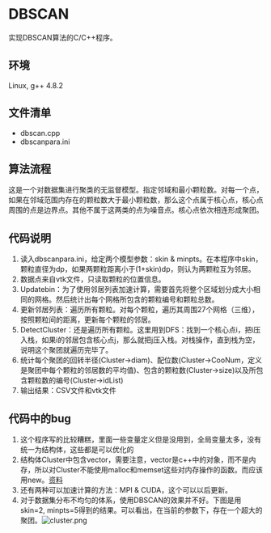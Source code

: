 # DBSCAN
实现DBSCAN算法的C/C++程序。
## 环境
Linux, g++ 4.8.2

## 文件清单
* dbscan.cpp
* dbscanpara.ini

## 算法流程
这是一个对数据集进行聚类的无监督模型。指定邻域和最小颗粒数。对每一个点，如果在邻域范围内存在的颗粒数大于最小颗粒数，那么这个点属于核心点，核心点周围的点是边界点。其他不属于这两类的点为噪音点。核心点依次相连形成聚团。

## 代码说明
1. 读入dbscanpara.ini，给定两个模型参数：skin & minpts。在本程序中skin，颗粒直径为dp，如果两颗粒距离小于(1+skin)dp，则认为两颗粒互为邻居。
2. 数据点来自vtk文件，只读取颗粒的位置信息。
3. Updatebin：为了使用邻居列表加速计算，需要首先将整个区域划分成大小相同的网格。然后统计出每个网格所包含的颗粒编号和颗粒总数。
4. 更新邻居列表：遍历所有颗粒。对每个颗粒，遍历其周围27个网格（三维），按照颗粒间的距离，更新每个颗粒的邻居。
5. DetectCluster：还是遍历所有颗粒。这里用到DFS：找到一个核心点i，把i压入栈，如果i的邻居包含核心点j，那么就把j压入栈。对栈操作，直到栈为空，说明这个聚团就遍历完毕了。
6. 统计每个聚团的回转半径(Cluster->diam)、配位数(Cluster->CooNum，定义是聚团中每个颗粒的邻居数的平均值)、包含的颗粒数(Cluster->size)以及所包含颗粒数的编号(Cluster->idList)
7. 输出结果：CSV文件和vtk文件

## 代码中的bug
1. 这个程序写的比较糟糕，里面一些变量定义但是没用到，全局变量太多，没有统一为结构体，这些都是可以优化的
2. 结构体Cluster中包含vector，需要注意，vector是c++中的对象，而不是内存，所以对Cluster不能使用malloc和memset这些对内存操作的函数。而应该用new。[资料](https://zhidao.baidu.com/question/483251763.html?from=pubpage&msgtype=2)
3. 还有两种可以加速计算的方法：MPI & CUDA，这个可以以后更新。
4. 对于数据集分布不均匀的体系，使用DBSCAN的效果并不好。下图是用skin=2, minpts=5得到的结果。可以看出，在当前的参数下，存在一个超大的聚团。![cluster.png](https://i.loli.net/2019/05/08/5cd26f238c2a4.png)




